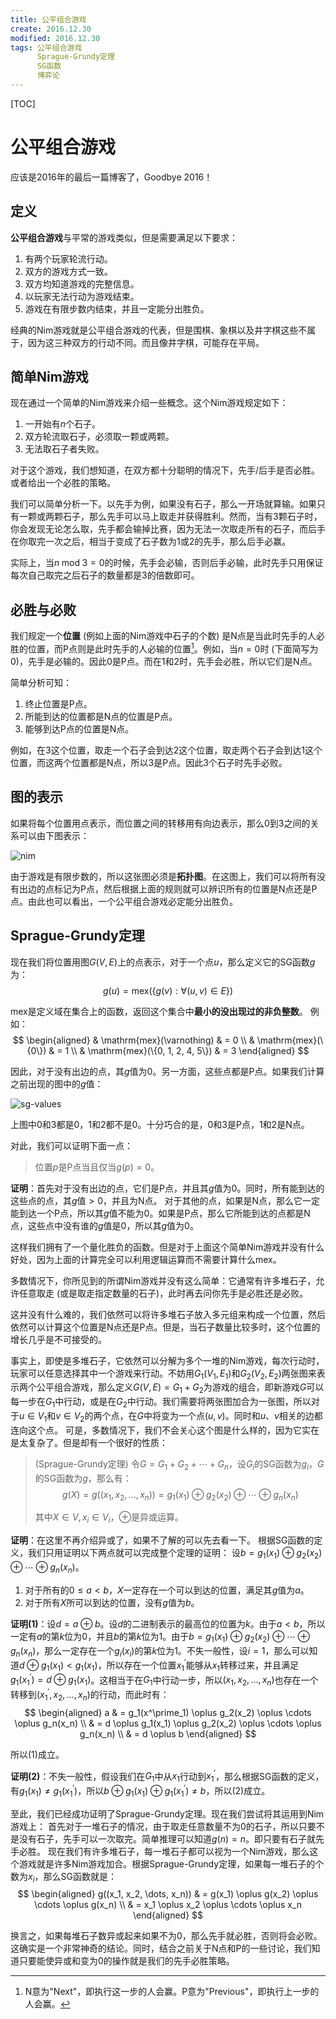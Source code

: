```yaml
---
title: 公平组合游戏
create: 2016.12.30
modified: 2016.12.30
tags: 公平组合游戏
      Sprague-Grundy定理
      SG函数
      博弈论
---
```


[TOC]
# 公平组合游戏
应该是2016年的最后一篇博客了，Goodbye 2016！

## 定义
**公平组合游戏**与平常的游戏类似，但是需要满足以下要求：

1. 有两个玩家轮流行动。
2. 双方的游戏方式一致。
3. 双方均知道游戏的完整信息。
4. 以玩家无法行动为游戏结束。
5. 游戏在有限步数内结束，并且一定能分出胜负。

经典的Nim游戏就是公平组合游戏的代表，但是围棋、象棋以及井字棋这些不属于，因为这三种双方的行动不同。而且像井字棋，可能存在平局。

## 简单Nim游戏
现在通过一个简单的Nim游戏来介绍一些概念。这个Nim游戏规定如下：

1. 一开始有$n$个石子。
2. 双方轮流取石子，必须取一颗或两颗。
3. 无法取石子者失败。

对于这个游戏，我们想知道，在双方都十分聪明的情况下，先手/后手是否必胜。或者给出一个必胜的策略。

我们可以简单分析一下。以先手为例，如果没有石子，那么一开场就算输。如果只有一颗或两颗石子，那么先手可以马上取走并获得胜利。然而，当有$3$颗石子时，你会发现无论怎么取，先手都会输掉比赛，因为无法一次取走所有的石子，而后手在你取完一次之后，相当于变成了石子数为$1$或$2$的先手，那么后手必赢。

实际上，当$n \;\mathrm{mod}\; 3 = 0$的时候，先手会必输，否则后手必输，此时先手只用保证每次自己取完之后石子的数量都是$3$的倍数即可。

## 必胜与必败
我们规定一个**位置** (例如上面的Nim游戏中石子的个数) 是$\mathrm{N}$点是当此时先手的人必胜的位置，而$\mathrm{P}$点则是此时先手的人必输的位置[^n-and-p]。例如，当$n = 0$时 (下面简写为$0$)，先手是必输的。因此$0$是$\mathrm{P}$点。而在$1$和$2$时，先手会必胜，所以它们是$\mathrm{N}$点。

[^n-and-p]: N意为"Next"，即执行这一步的人会赢。P意为"Previous"，即执行上一步的人会赢。

简单分析可知：

1. 终止位置是$\mathrm{P}$点。
2. 所能到达的位置都是$\mathrm{N}$点的位置是$\mathrm{P}$点。
3. 能够到达$\mathrm{P}$点的位置是$\mathrm{N}$点。

例如，在$3$这个位置，取走一个石子会到达$2$这个位置，取走两个石子会到达$1$这个位置，而这两个位置都是$\mathrm{N}$点，所以$3$是$\mathrm{P}$点。因此$3$个石子时先手必败。

## 图的表示
如果将每个位置用点表示，而位置之间的转移用有向边表示，那么$0$到$3$之间的关系可以由下图表示：

![nim](https://riteme.site/blogimg/sg/nim.svg)

由于游戏是有限步数的，所以这张图必须是**拓扑图**。在这图上，我们可以将所有没有出边的点标记为$\mathrm{P}$点，然后根据上面的规则就可以辨识所有的位置是$\mathrm{N}$点还是$\mathrm{P}$点。由此也可以看出，一个公平组合游戏必定能分出胜负。

## Sprague-Grundy定理
现在我们将位置用图$G(V, E)$上的点表示，对于一个点$u$，那么定义它的SG函数$g$为：
$$
g(u) = \mathrm{mex}(\{g(v) : \forall (u, v) \in E\})
$$

$\mathrm{mex}$是定义域在集合上的函数，返回这个集合中**最小的没出现过的非负整数**。
例如：
$$
\begin{aligned}
& \mathrm{mex}(\varnothing) & = 0 \\
& \mathrm{mex}(\{0\}) & = 1 \\
& \mathrm{mex}(\{0, 1, 2, 4, 5\}) & = 3
\end{aligned}
$$

因此，对于没有出边的点，其$g$值为$0$。另一方面，这些点都是$\mathrm{P}$点。如果我们计算之前出现的图中的$g$值：

![sg-values](https://riteme.site/blogimg/sg/sg-1.svg)

上图中$0$和$3$都是$0$，$1$和$2$都不是$0$。十分巧合的是，$0$和$3$是$\mathrm{P}$点，$1$和$2$是$\mathrm{N}$点。

对此，我们可以证明下面一点：

> 位置$p$是$\mathrm{P}$点当且仅当$g(p) = 0$。

**证明**：首先对于没有出边的点，它们是$\mathrm{P}$点，并且其$g$值为$0$。同时，所有能到达的这些点的点，其$g$值$\gt 0$，并且为$\mathrm{N}$点。
对于其他的点，如果是$\mathrm{N}$点，那么它一定能到达一个$\mathrm{P}$点，所以其$g$值不能为$0$。如果是$\mathrm{P}$点，那么它所能到达的点都是$\mathrm{N}$点，这些点中没有谁的$g$值是$0$，所以其$g$值为$0$。

这样我们拥有了一个量化胜负的函数。但是对于上面这个简单Nim游戏并没有什么好处，因为上面的计算完全可以利用逻辑运算而不需要计算什么$\mathrm{mex}$。

多数情况下，你所见到的所谓Nim游戏并没有这么简单：它通常有许多堆石子，允许任意取走 (或是取走指定数量的石子)，此时再去问你先手是必胜还是必败。

这并没有什么难的，我们依然可以将许多堆石子放入多元组来构成一个位置，然后依然可以计算这个位置是$\mathrm{N}$点还是$\mathrm{P}$点。但是，当石子数量比较多时，这个位置的增长几乎是不可接受的。

事实上，即使是多堆石子，它依然可以分解为多个一堆的Nim游戏，每次行动时，玩家可以任意选择其中一个游戏来行动。不妨用$G_1(V_1, E_1)$和$G_2(V_2, E_2)$两张图来表示两个公平组合游戏，那么定义$G(V, E) = G_1 + G_2$为游戏的组合，即新游戏$G$可以每一步在$G_1$中行动，或是在$G_2$中行动。我们需要将两张图加合为一张图，所以对于$u \in V_1$和$v \in V_2$的两个点，在$G$中将变为一个点$(u, v)$。同时和$u$、$v$相关的边都连向这个点。
可是，多数情况下，我们不会关心这个图是什么样的，因为它实在是太复杂了。但是却有一个很好的性质：

> (Sprague-Grundy定理)
> 令$G = G_1 + G_2 + \cdots + G_n$，设$G_i$的SG函数为$g_i$，$G$的SG函数为$g$，那么有：
> $$ g(X) = g((x_1, x_2, \dots, x_n)) = g_1(x_1) \oplus g_2(x_2) \oplus \cdots \oplus g_n(x_n) $$
>
> 其中$X \in V, x_i \in V_i$，$\oplus$是异或运算。

**证明**：在这里不再介绍异或了，如果不了解的可以先去看一下。
根据SG函数的定义，我们只用证明以下两点就可以完成整个定理的证明：
设$b = g_1(x_1) \oplus g_2(x_2) \oplus \cdots \oplus g_n(x_n)$。

1. 对于所有的$0 \leqslant a \lt b$，$X$一定存在一个可以到达的位置，满足其$g$值为$a$。
2. 对于所有$X$所可以到达的位置，没有$g$值为$b$。

**证明$(1)$**：设$d = a \oplus b$。设$d$的二进制表示的最高位的位置为$k$。由于$a \lt b$，所以一定有$a$的第$k$位为$0$，并且$b$的第$k$位为$1$。由于$b = g_1(x_1) \oplus g_2(x_2) \oplus \cdots \oplus g_n(x_n)$，那么一定存在一个$g_i(x_i)$的第$k$位为$1$。不失一般性，设$i = 1$，那么可以知道$d \oplus g_1(x_1) \lt g_1(x_1)$，所以存在一个位置$x^\prime_1$能够从$x_1$转移过来，并且满足$g_1(x^\prime_1) = d \oplus g_1(x_1)$。这相当于在$G_1$中行动一步，所以$(x_1, x_2, \dots, x_n)$也存在一个转移到$(x^\prime_1, x_2, \dots, x_n)$的行动，而此时有：
$$
\begin{aligned}
a & = g_1(x^\prime_1) \oplus g_2(x_2) \oplus \cdots \oplus g_n(x_n) \\
& = d \oplus g_1(x_1) \oplus g_2(x_2) \oplus \cdots \oplus g_n(x_n) \\
& = d \oplus b
\end{aligned}
$$

所以$(1)$成立。

**证明$(2)$**：不失一般性，假设我们在$G_1$中从$x_1$行动到$x^\prime_1$，那么根据SG函数的定义，有$g_1(x_1) \neq g_1(x^\prime_1)$，所以$b \oplus g_1(x_1) \oplus g_1(x^\prime_1) \neq b$，所以$(2)$成立。

至此，我们已经成功证明了Sprague-Grundy定理。现在我们尝试将其运用到Nim游戏上：
首先对于一堆石子的情况，由于取走任意数量不为$0$的石子，所以只要不是没有石子，先手可以一次取完。简单推理可以知道$g(n) = n$。即只要有石子就先手必胜。
现在我们有许多堆石子，每一堆石子都可以视为一个Nim游戏，那么这个游戏就是许多Nim游戏加合。根据Sprague-Grundy定理，如果每一堆石子的个数为$x_i$，那么SG函数就是：
$$
\begin{aligned}
g((x_1, x_2, \dots, x_n)) & = g(x_1) \oplus g(x_2) \oplus \cdots \oplus g(x_n)  \\
& = x_1 \oplus x_2 \oplus \cdots \oplus x_n
\end{aligned}
$$

换言之，如果每堆石子数异或起来如果不为$0$，那么先手就必胜，否则将会必败。这确实是一个非常神奇的结论。同时，结合之前关于$\mathrm{N}$点和$\mathrm{P}$的一些讨论，我们知道只要能使异或和变为$0$的操作就是我们的先手必胜策略。
